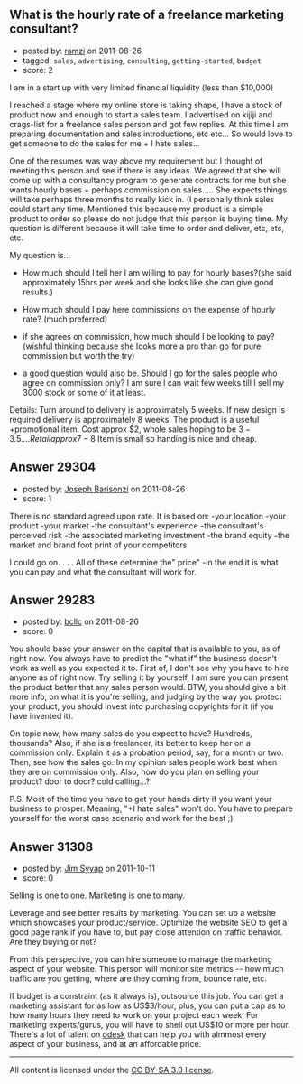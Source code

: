 ## What is the hourly rate of a freelance marketing consultant?

- posted by: [ramzi](https://stackexchange.com/users/-1/12963-ramzi) on 2011-08-26
- tagged: `sales`, `advertising`, `consulting`, `getting-started`, `budget`
- score: 2

I am in a start up with very limited financial liquidity (less than $10,000)

I reached a stage where my online store is taking shape, I have a stock of product now and enough to start a sales team. I advertised on kijiji and crags-list for a freelance sales person and got few replies. At this time I am preparing documentation and sales introductions, etc etc... So would love to get someone to do the sales for me + I hate sales...

One of the resumes was way above my requirement but I thought of meeting this person and see if there is any ideas. We agreed that she will come up with a consultancy program to generate contracts for me but she wants hourly bases + perhaps commission on sales..... She expects things will take perhaps three months to really kick in. (I personally think sales could start any time. Mentioned this because my product is a simple product to order so please do not judge that this person is buying time. My question is different because it will take time to order and deliver, etc, etc, etc.

My question is... 

- How much should I tell her I am willing to pay for hourly bases?(she said approximately 15hrs per week and she looks like she can give good results.)

- How much should I pay here commissions on the expense of hourly rate? (much preferred)

- if she agrees on commission, how much should I be looking to pay?(wishful thinking because she looks more a pro than go for pure commission but worth the try)

- a good question would also be. Should I go for the sales people who agree on commission only? I am sure I can wait few weeks till I sell my 3000 stock or some of it at least.

Details:
Turn around to delivery is approximately 5 weeks.
If new design is required delivery is approximately 8 weeks.
The product is a useful +promotional item.
Cost approx $2, whole sales hoping to be $3-3.5.... Retail approx 7-8$
Item is small so handing is nice and cheap.



## Answer 29304

- posted by: [Joseph Barisonzi](https://stackexchange.com/users/-1/8791-joseph-barisonzi) on 2011-08-26
- score: 1

There is no standard agreed upon rate. It is based on:
-your location
-your product
-your market
-the consultant's experience
-the consultant's perceived risk
-the associated marketing investment
-the brand equity
-the market and brand foot print of your competitors

I could go on. . . . All of these determine the" price" -in the end it is what you can pay and what the consultant will work for. 


## Answer 29283

- posted by: [bcllc](https://stackexchange.com/users/-1/12967-bcllc) on 2011-08-26
- score: 0

You should base your answer on the capital that is available to you, as of right now. You always have to predict the "what if" the business doesn't work as well as you expected it to. First of, I don't see why you have to hire anyone as of right now. Try selling it by yourself, I am sure you can present the product better that any sales person would. BTW, you should give a bit more info, on what it is you're selling, and judging by the way you protect your product, you should invest into purchasing copyrights for it (if you have invented it).

On topic now, how many sales do you expect to have? Hundreds, thousands? Also, if she is a freelancer, its better to keep her on a commission only. Explain it as a probation period, say, for a month or two. Then, see how the sales go. In my opinion sales people work best when they are on commission only. Also, how do you plan on selling your product? door to door? cold calling...?

P.S. Most of the time you have to get your hands dirty if you want your business to prosper. Meaning, "+I hate sales" won't do. You have to prepare yourself for the worst case scenario and work for the best ;)  


## Answer 31308

- posted by: [Jim Syyap](https://stackexchange.com/users/-1/13703-jim-syyap) on 2011-10-11
- score: 0

<p>Selling is one to one. Marketing is one to many. </p>

<p>Leverage and see better results by marketing. You can set up a website which showcases your product/service. Optimize the website SEO to get a good page rank if you have to, but pay close attention on traffic behavior. Are they buying or not?</p>

<p>From this perspective, you can hire someone to manage the marketing aspect of your website. This person will monitor site metrics -- how much traffic are you getting, where are they coming from, bounce rate, etc. </p>

<p>If budget is a constraint (as it always is), outsource this job. You can get a marketing assistant for as low as US$3/hour, plus, you can put a cap as to how many hours they need to work on your project each week. For marketing experts/gurus, you will have to shell out US$10 or more per hour. There's a lot of talent on <a href="http://odesk.com" rel="nofollow">odesk</a> that can help you with almmost every aspect of your business, and at an affordable price.</p>




---

All content is licensed under the [CC BY-SA 3.0 license](https://creativecommons.org/licenses/by-sa/3.0/).
